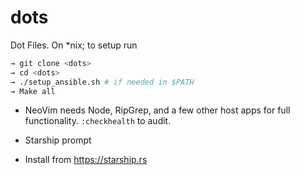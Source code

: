 dots
====

Dot Files. On *nix; to setup run
```bash
→ git clone <dots>
→ cd <dots>
→ ./setup_ansible.sh # if needed in $PATH
→ Make all
```
- NeoVim needs Node, RipGrep, and a few other host apps for full functionality.
    `:checkhealth` to audit.

* Starship prompt
- Install from https://starship.rs
